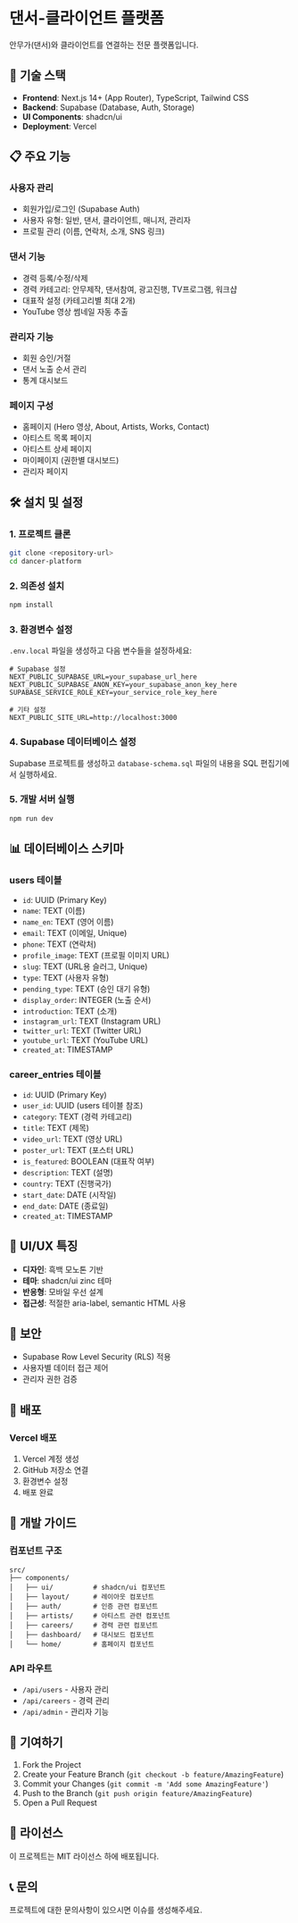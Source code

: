# 댄서-클라이언트 플랫폼

안무가(댄서)와 클라이언트를 연결하는 전문 플랫폼입니다.

## 🚀 기술 스택

- **Frontend**: Next.js 14+ (App Router), TypeScript, Tailwind CSS
- **Backend**: Supabase (Database, Auth, Storage)
- **UI Components**: shadcn/ui
- **Deployment**: Vercel

## 📋 주요 기능

### 사용자 관리
- 회원가입/로그인 (Supabase Auth)
- 사용자 유형: 일반, 댄서, 클라이언트, 매니저, 관리자
- 프로필 관리 (이름, 연락처, 소개, SNS 링크)

### 댄서 기능
- 경력 등록/수정/삭제
- 경력 카테고리: 안무제작, 댄서참여, 광고진행, TV프로그램, 워크샵
- 대표작 설정 (카테고리별 최대 2개)
- YouTube 영상 썸네일 자동 추출

### 관리자 기능
- 회원 승인/거절
- 댄서 노출 순서 관리
- 통계 대시보드

### 페이지 구성
- 홈페이지 (Hero 영상, About, Artists, Works, Contact)
- 아티스트 목록 페이지
- 아티스트 상세 페이지
- 마이페이지 (권한별 대시보드)
- 관리자 페이지

## 🛠️ 설치 및 설정

### 1. 프로젝트 클론
```bash
git clone <repository-url>
cd dancer-platform
```

### 2. 의존성 설치
```bash
npm install
```

### 3. 환경변수 설정
`.env.local` 파일을 생성하고 다음 변수들을 설정하세요:

```env
# Supabase 설정
NEXT_PUBLIC_SUPABASE_URL=your_supabase_url_here
NEXT_PUBLIC_SUPABASE_ANON_KEY=your_supabase_anon_key_here
SUPABASE_SERVICE_ROLE_KEY=your_service_role_key_here

# 기타 설정
NEXT_PUBLIC_SITE_URL=http://localhost:3000
```

### 4. Supabase 데이터베이스 설정

Supabase 프로젝트를 생성하고 `database-schema.sql` 파일의 내용을 SQL 편집기에서 실행하세요.

### 5. 개발 서버 실행
```bash
npm run dev
```

## 📊 데이터베이스 스키마

### users 테이블
- `id`: UUID (Primary Key)
- `name`: TEXT (이름)
- `name_en`: TEXT (영어 이름)
- `email`: TEXT (이메일, Unique)
- `phone`: TEXT (연락처)
- `profile_image`: TEXT (프로필 이미지 URL)
- `slug`: TEXT (URL용 슬러그, Unique)
- `type`: TEXT (사용자 유형)
- `pending_type`: TEXT (승인 대기 유형)
- `display_order`: INTEGER (노출 순서)
- `introduction`: TEXT (소개)
- `instagram_url`: TEXT (Instagram URL)
- `twitter_url`: TEXT (Twitter URL)
- `youtube_url`: TEXT (YouTube URL)
- `created_at`: TIMESTAMP

### career_entries 테이블
- `id`: UUID (Primary Key)
- `user_id`: UUID (users 테이블 참조)
- `category`: TEXT (경력 카테고리)
- `title`: TEXT (제목)
- `video_url`: TEXT (영상 URL)
- `poster_url`: TEXT (포스터 URL)
- `is_featured`: BOOLEAN (대표작 여부)
- `description`: TEXT (설명)
- `country`: TEXT (진행국가)
- `start_date`: DATE (시작일)
- `end_date`: DATE (종료일)
- `created_at`: TIMESTAMP

## 🎨 UI/UX 특징

- **디자인**: 흑백 모노톤 기반
- **테마**: shadcn/ui zinc 테마
- **반응형**: 모바일 우선 설계
- **접근성**: 적절한 aria-label, semantic HTML 사용

## 🔐 보안

- Supabase Row Level Security (RLS) 적용
- 사용자별 데이터 접근 제어
- 관리자 권한 검증

## 🚀 배포

### Vercel 배포
1. Vercel 계정 생성
2. GitHub 저장소 연결
3. 환경변수 설정
4. 배포 완료

## 📝 개발 가이드

### 컴포넌트 구조
```
src/
├── components/
│   ├── ui/          # shadcn/ui 컴포넌트
│   ├── layout/      # 레이아웃 컴포넌트
│   ├── auth/        # 인증 관련 컴포넌트
│   ├── artists/     # 아티스트 관련 컴포넌트
│   ├── careers/     # 경력 관련 컴포넌트
│   ├── dashboard/   # 대시보드 컴포넌트
│   └── home/        # 홈페이지 컴포넌트
```

### API 라우트
- `/api/users` - 사용자 관리
- `/api/careers` - 경력 관리
- `/api/admin` - 관리자 기능

## 🤝 기여하기

1. Fork the Project
2. Create your Feature Branch (`git checkout -b feature/AmazingFeature`)
3. Commit your Changes (`git commit -m 'Add some AmazingFeature'`)
4. Push to the Branch (`git push origin feature/AmazingFeature`)
5. Open a Pull Request

## 📄 라이선스

이 프로젝트는 MIT 라이선스 하에 배포됩니다.

## 📞 문의

프로젝트에 대한 문의사항이 있으시면 이슈를 생성해주세요.

